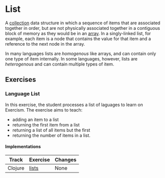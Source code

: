 # List

A [collection][type-collection] data structure in which a sequence of items that are associated together in order, but are not physically associated together in a contiguous block of memory as they would be in an [array][type-array]. In a singly-linked list, for example, each item is a node that contains the value for that item and a reference to the next node in the array.

In many languages lists are _homogenous_ like arrays, and can contain only one type of item internally. In some languages, however, lists are _heterogenous_ and can contain multiple types of item.

## Exercises

### Language List

In this exercise, the student processes a list of laguages to learn on Exercism. The exercise aims to teach:

- adding an item to a list
- returning the first item from a list
- returning a list of all items but the first
- returning the number of items in a list.

#### Implementations

| Track | Exercise                         | Changes |
| ----- | -------------------------------- | ------- |
| Clojure    | [lists][implementation-clojure] | None    |

[type-char]: ./char.md
[implementation-clojure]: ../../languages/clojure/exercises/concept/lists/.docs/introduction.md
[type-array]: ./array.md
[type-collection]: ./collection.md
